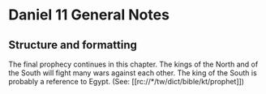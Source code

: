 # Daniel 11 General Notes
## Structure and formatting

The final prophecy continues in this chapter. The kings of the North and of the South will fight many wars against each other. The king of the South is probably a reference to Egypt. (See: [[rc://*/tw/dict/bible/kt/prophet]])